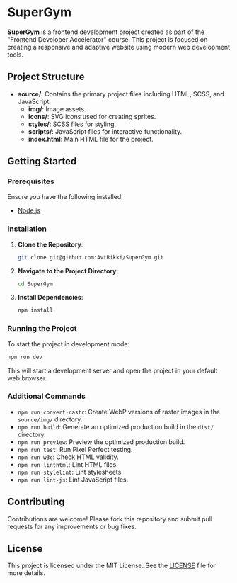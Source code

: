 
# SuperGym

**SuperGym** is a frontend development project created as part of the "Frontend Developer Accelerator" course. This project is focused on creating a responsive and adaptive website using modern web development tools.

## Project Structure

- **source/**: Contains the primary project files including HTML, SCSS, and JavaScript.
  - **img/**: Image assets.
  - **icons/**: SVG icons used for creating sprites.
  - **styles/**: SCSS files for styling.
  - **scripts/**: JavaScript files for interactive functionality.
  - **index.html**: Main HTML file for the project.

## Getting Started

### Prerequisites

Ensure you have the following installed:

- [Node.js](https://nodejs.org/)

### Installation

1. **Clone the Repository**:
   ```bash
   git clone git@github.com:AvtRikki/SuperGym.git
   ```
2. **Navigate to the Project Directory**:
   ```bash
   cd SuperGym
   ```
3. **Install Dependencies**:
   ```bash
   npm install
   ```

### Running the Project

To start the project in development mode:

```bash
npm run dev
```

This will start a development server and open the project in your default web browser.

### Additional Commands

- `npm run convert-rastr`: Create WebP versions of raster images in the `source/img/` directory.
- `npm run build`: Generate an optimized production build in the `dist/` directory.
- `npm run preview`: Preview the optimized production build.
- `npm run test`: Run Pixel Perfect testing.
- `npm run w3c`: Check HTML validity.
- `npm run linthtml`: Lint HTML files.
- `npm run stylelint`: Lint stylesheets.
- `npm run lint-js`: Lint JavaScript files.

## Contributing

Contributions are welcome! Please fork this repository and submit pull requests for any improvements or bug fixes.

## License

This project is licensed under the MIT License. See the [LICENSE](LICENSE) file for more details.
